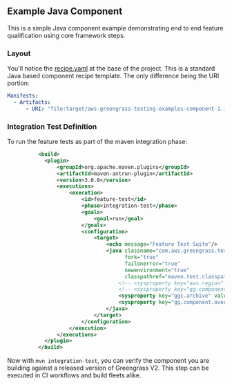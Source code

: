 ## Example Java Component

This is a simple Java component example demonstrating end to end feature qualification using
core framework steps.

### Layout

You'll notice the [recipe.yaml][1] at the base of the project. This is a standard Java based component
recipe template. The only difference being the URI portion:

``` yaml
Manifests:
  - Artifacts:
      - URI: "file:target/aws-greengrass-testing-examples-component-1.1.0-SNAPSHOT.jar"
```

### Integration Test Definition

To run the feature tests as part of the maven integration phase:

```xml
          <build>
            <plugin>
                <groupId>org.apache.maven.plugins</groupId>
                <artifactId>maven-antrun-plugin</artifactId>
                <version>3.0.0</version>
                <executions>
                    <execution>
                        <id>feature-test</id>
                        <phase>integration-test</phase>
                        <goals>
                            <goal>run</goal>
                        </goals>
                        <configuration>
                            <target>
                                <echo message="Feature Test Suite"/>
                                <java classname="com.aws.greengrass.testing.launcher.TestLauncher"
                                      fork="true"
                                      failonerror="true"
                                      newenvironment="true"
                                      classpathref="maven.test.classpath">
                                    <!-- <sysproperty key="aws.region" value="us-east-1"/> -->
                                    <!-- <sysproperty key="gg.component.bucket" value="you-component-bucket-name" -->
                                    <sysproperty key="ggc.archive" value="/path/to/greengrass-nucleus-latest.zip"/>
                                    <sysproperty key="gg.component.overrides" value="component.Name:file:${project.basedir}/recipe.yaml"/>
                                </java>
                            </target>
                        </configuration>
                    </execution>
                </executions>
            </plugin>
          </build>
```

Now with `mvn integration-test`, you can verify the component you are building against a released version
of Greengrass V2. This step can be executed in CI workflows and build fleets alike.

[1]: recipe.yaml